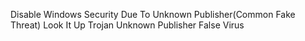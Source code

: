Disable Windows Security Due To Unknown Publisher(Common Fake Threat) Look It Up Trojan Unknown Publisher False Virus
